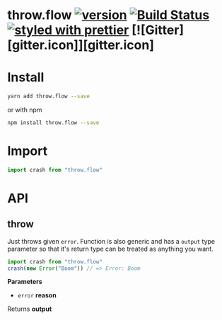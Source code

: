# throw.flow [![version][package.icon]][package] [![Build Status][travis.icon]][travis] [![styled with prettier][prettier.icon]][prettier] [![Gitter][gitter.icon]][gitter.icon]

# Install

```sh
yarn add throw.flow --save
```

or with npm

```sh
npm install throw.flow --save
```

# Import

```js
import crash from "throw.flow"
```

# API

<!-- Generated by documentation.js. Update this documentation by updating the source code. -->

## throw

Just throws given `error`. Function is also generic and has a `output` type
parameter so that it's return type can be treated as anything you want.

```js
import crash from "throw.flow"
crash(new Error("Boom")) // => Error: Boom
```

**Parameters**

-   `error` **reason** 

Returns **output** 


[package]: https://npmjs.org/package/reflex

[package.icon]: https://img.shields.io/npm/v/reflex.svg?style=flat

[travis]: https://travis-ci.org/Gozala/reflex

[travis.icon]: https://img.shields.io/travis/Gozala/reflex.svg?style=flat

[prettier.icon]: https://img.shields.io/badge/styled_with-prettier-ff69b4.svg

[prettier]: https://github.com/prettier/prettier
